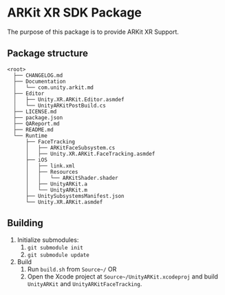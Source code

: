 # ARKit XR SDK Package

The purpose of this package is to provide ARKit XR Support. 

## Package structure

```none
<root>
  ├── CHANGELOG.md
  ├── Documentation
  │   └── com.unity.arkit.md
  ├── Editor
  │   ├── Unity.XR.ARKit.Editor.asmdef
  │   └── UnityARKitPostBuild.cs
  ├── LICENSE.md
  ├── package.json
  ├── QAReport.md
  ├── README.md
  └── Runtime
      ├── FaceTracking
      │   ├── ARKitFaceSubsystem.cs
      │   ├── Unity.XR.ARKit.FaceTracking.asmdef 
      ├── iOS
      │   ├── link.xml
      │   ├── Resources 
      │   │   └── ARKitShader.shader 
      │   ├── UnityARKit.a 
	  │   └── UnityARKit.m 
      ├── UnitySubsystemsManifest.json
      └── Unity.XR.ARKit.asmdef
```

## Building

1. Initialize submodules:
    1. `git submodule init`
    1. `git submodule update`
1. Build
    1. Run `build.sh` from `Source~/` OR
    1. Open the Xcode project at `Source~/UnityARKit.xcodeproj` and build `UnityARKit` and `UnityARKitFaceTracking`.
